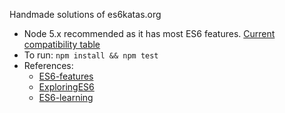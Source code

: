 Handmade solutions of es6katas.org
- Node 5.x recommended as it has most ES6 features. [Current compatibility table](https://kangax.github.io/compat-table/es6/)
- To run: `npm install && npm test`
- References: 
  - [ES6-features](http://es6-features.org/) 
  - [ExploringES6](http://exploringjs.com/es6/) 
  - [ES6-learning](https://github.com/ericdouglas/ES6-Learning)